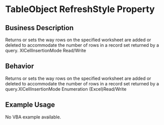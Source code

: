 # TableObject RefreshStyle Property

## Business Description
Returns or sets the way rows on the specified worksheet are added or deleted to accommodate the number of rows in a record set returned by a query. XlCellInsertionMode Read/Write

## Behavior
Returns or sets the way rows on the specified worksheet are added or deleted to accommodate the number of rows in a record set returned by a query.XlCellInsertionMode Enumeration (Excel)Read/Write

## Example Usage
No VBA example available.